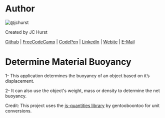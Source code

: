 # Author
![@jchurst](https://avatars0.githubusercontent.com/jchurst?&s=128)

Created by JC Hurst

[Github](https://github.com/jchurst) | [FreeCodeCamp](http://www.freecodecamp.com/jchurst) | [CodePen](http://codepen.io/jchurst/) | [LinkedIn](https://www.linkedin.com/in/jchurst) | [Webite](http://hurstcreative.com/) | [E-Mail](mailto:jchurstmail@gmail.com)

# Determine Material Buoyancy

1- This application determines the buoyancy of an object based on it’s displacement.

2- It can also use the object's weight, mass or density to determine the net buoyancy.

Credit: This project uses the [js-quantities library](https://github.com/gentooboontoo/js-quantities) by gentooboontoo for unit conversions.